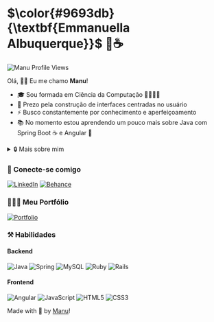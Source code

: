 <!--- Latex Text Formatting https://latex-tutorial.com/symbols/text-formatting/  -->
 # $\color{#9693db}{\textbf{Emmanuella Albuquerque}}$ 💜☕

![Manu Profile Views](https://komarev.com/ghpvc/?username=emmanuellaalbuquerque&color=9693db&style=flat-square)

Olá, 👋🏽 Eu me chamo **Manu**!

- 🎓 Sou formada em Ciência da Computação 👩🏽‍💻✨
- :art: Prezo pela construção de interfaces centradas no usuário
- :zap: Busco constantemente por conhecimento e aperfeiçoamento
- 📚 No momento estou aprendendo um pouco mais sobre Java com Spring Boot ☕ e Angular 💜

<details>
  <summary>🔒️ Mais sobre mim</summary>

  ```mermaid
  pie title What Voldemort doesn't have?
           "FRIENDS" : 2
           "FAMILY" : 3
           "NOSE" : 45
  ```

  - 🎥 Meu top 3 filmes são Harry Potter, Crepúsculo e Jogos Vorazes
  - 🍿 Meu top 3 séries são Game of Thrones, Westworld e Mr. Robot
  - 🎮 Meu top 3 jogos são The Witcher 3, Detroit Become Human e Tomb Raider

  ```ruby
  while alive
    eat()
    sleep()
    code()
    repeat()
  end
  ```
</details>

### 📲 Conecte-se comigo

[![LinkedIn](https://img.shields.io/badge/LinkedIn-0077B5?style=for-the-badge&logo=linkedin&logoColor=white)](https://www.linkedin.com/in/emmanuella-albuquerque)
[![Behance](https://img.shields.io/badge/Behance-1769ff?style=for-the-badge&logo=behance&logoColor=white)](https://behance.net/emmanuella_albuquerq)

### 👩🏽‍💻 Meu Portfólio

[![Portfolio](https://img.shields.io/badge/Portfolio-white.svg?style=for-the-badge&logo=data:image/svg%2bxml;base64,PHN2ZyB3aWR0aD0iNDAwIiBoZWlnaHQ9IjQwMCIgdmlld0JveD0iMCAwIDQwMCA0MDAiIGZpbGw9Im5vbmUiIHhtbG5zPSJodHRwOi8vd3d3LnczLm9yZy8yMDAwL3N2ZyI+CjxyZWN0IHdpZHRoPSI0MDAiIGhlaWdodD0iNDAwIiByeD0iMjAwIiBmaWxsPSIjOTY5M0RCIi8+Cjwvc3ZnPgo=)](https://manu-portfolio-two.vercel.app)

### ⚒️ Habilidades

#### Backend
<!--- ![Kotlin](https://img.shields.io/badge/kotlin-%237F52FF.svg?style=for-the-badge&logo=kotlin&logoColor=white) -->
![Java](https://img.shields.io/badge/java-%23ED8B00.svg?style=for-the-badge&logo=java&logoColor=white) 
![Spring](https://img.shields.io/badge/spring-%236DB33F.svg?style=for-the-badge&logo=spring&logoColor=white)
![MySQL](https://img.shields.io/badge/mysql-4479A1.svg?style=for-the-badge&logo=mysql&logoColor=white)
![Ruby](https://img.shields.io/badge/ruby-%23CC342D.svg?style=for-the-badge&logo=ruby&logoColor=white)
![Rails](https://img.shields.io/badge/rails-%23CC0000.svg?style=for-the-badge&logo=ruby-on-rails&logoColor=white)

#### Frontend
![Angular](https://img.shields.io/badge/angular-%23DD0031.svg?style=for-the-badge&logo=angular&logoColor=white)
![JavaScript](https://img.shields.io/badge/JavaScript-F7DF1E?style=for-the-badge&logo=javascript&logoColor=black) 
![HTML5](https://img.shields.io/badge/html5-%23E34F26.svg?style=for-the-badge&logo=html5&logoColor=white) 
![CSS3](https://img.shields.io/badge/css3-%231572B6.svg?style=for-the-badge&logo=css3&logoColor=white)  

<!---
### 🎯 GitHub Stats
-->

<!--- [![GitHub Streak](https://streak-stats.demolab.com/?user=emmanuellaalbuquerque&theme=graywhite&background=9693db&border=9693db&dates=ffffffb3)](https://git.io/streak-stats)
![GitHub Stats](https://github-readme-stats.vercel.app/api?username=emmanuellaalbuquerque&theme=transparent&bg_color=9693db&border_color=9693db&show_icons=true&icon_color=1f2023&title_color=1f2023&text_color=ffffffb3)
-->

<!---
![Top Langs](https://github-readme-stats-git-masterrstaa-rickstaa.vercel.app/api/top-langs/?username=emmanuellaalbuquerque&layout=compact&bg_color=9693db&border_color=9693db&title_color=1f2023&text_color=ffffffb3&langs_count=8&hide=jupyter%20notebook,pov-ray%20sdl)
-->

<!---
### 🚀 Meus Principais Projetos Pessoais

[![Repo Cade Buffet](https://github-readme-stats.vercel.app/api/pin/?username=emmanuellaalbuquerque&repo=cadebuffet&bg_color=9693db&border_color=9693db&show_icons=true&icon_color=1f2023&title_color=1f2023&text_color=ffffffb3)](https://github.com/EmmanuellaAlbuquerque/CadeBuffet)
[![Repo Cade Buffet](https://github-readme-stats.vercel.app/api/pin/?username=emmanuellaalbuquerque&repo=cinetecaHub&bg_color=9693db&border_color=9693db&show_icons=true&icon_color=1f2023&title_color=1f2023&text_color=ffffffb3)](https://github.com/EmmanuellaAlbuquerque/CinetecaHub)
[![Repo Cade Buffet](https://github-readme-stats.vercel.app/api/pin/?username=emmanuellaalbuquerque&repo=watched&bg_color=9693db&border_color=9693db&show_icons=true&icon_color=1f2023&title_color=1f2023&text_color=ffffffb3)](https://github.com/EmmanuellaAlbuquerque/Watched)
[![Repo DIO Lab Open Source](https://github-readme-stats.vercel.app/api/pin/?username=emmanuellaalbuquerque&repo=dio-lab-open-source&bg_color=9693db&border_color=9693db&show_icons=true&icon_color=1f2023&title_color=1f2023&text_color=ffffffb3)](https://github.com/emmanuellaalbuquerque/dio-lab-open-source)
-->

Made with 💜 by [Manu](https://www.linkedin.com/in/emmanuella-albuquerque/)!
